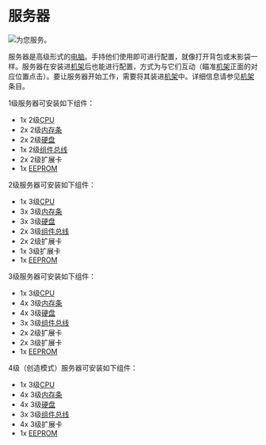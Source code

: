 # 服务器

![为您服务。](oredict:oc:server1)

服务器是高级形式的[电脑](../general/computer.md)。手持他们使用即可进行配置，就像打开背包或末影袋一样。服务器在安装进[机架](../block/rack.md)后也能进行配置，方式为与它们互动（瞄准[机架](../block/rack.md)正面的对应位置点击）。要让服务器开始工作，需要将其装进[机架](../block/rack.md)中。详细信息请参见[机架](../block/rack.md)条目。

1级服务器可安装如下组件：
- 1x 2级[CPU](cpu2.md)
- 2x 2级[内存条](ram3.md)
- 2x 2级[硬盘](hdd2.md)
- 1x 2级[组件总线](componentBus2.md)
- 2x 2级扩展卡
- 1x [EEPROM](eeprom.md)

2级服务器可安装如下组件：
- 1x 3级[CPU](cpu3.md)
- 3x 3级[内存条](ram5.md)
- 3x 3级[硬盘](hdd3.md)
- 2x 3级[组件总线](componentBus3.md)
- 2x 2级扩展卡
- 1x 3级扩展卡
- 1x [EEPROM](eeprom.md)

3级服务器可安装如下组件：
- 1x 3级[CPU](cpu3.md)
- 4x 3级[内存条](ram5.md)
- 4x 3级[硬盘](hdd3.md)
- 3x 3级[组件总线](componentBus3.md)
- 2x 2级扩展卡
- 2x 3级扩展卡
- 1x [EEPROM](eeprom.md)

4级（创造模式）服务器可安装如下组件：
- 1x 3级[CPU](cpu3.md)
- 4x 3级[内存条](ram5.md)
- 4x 3级[硬盘](hdd3.md)
- 3x 3级[组件总线](componentBus3.md)
- 4x 3级扩展卡
- 1x [EEPROM](eeprom.md)
